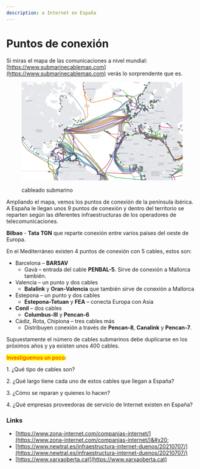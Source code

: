 ```yaml
---
description: a Internet en España
---
```


# Puntos de conexión

Si miras el mapa de las comunicaciones a nivel mundial: [https://www.submarinecablemap.com](https://www.submarinecablemap.com)  verás lo sorprendente que es.

<figure><img src="../.gitbook/assets/image (39) (1).png" alt=""><figcaption><p>cableado submarino</p></figcaption></figure>

Ampliando el mapa, vemos los puntos de conexión de la península ibérica.  A España le llegan unos 9 puntos de conexión y dentro del territorio se reparten según las diferentes infraestructuras de los operadores de telecomunicaciones.

**Bilbao** - **Tata TGN** que reparte conexión entre varios países del oeste de Europa.

En el Mediterráneo existen 4 puntos de conexión con 5 cables, estos son:

* Barcelona – **BARSAV**
  * Gavà – entrada del cable **PENBAL-5**. Sirve de conexión a Mallorca también.
* Valencia – un punto y dos cables
  * **Balalink** y **Oran-Valencia** que también sirve de conexión a Mallorca
* Estepona – un punto y dos cables
  * **Estepona-Tetuan** y **FEA** – conecta Europa con Asia
* **Conil** – dos cables
  * **Columbus-III** y **Pencan-6**
* Cádiz, Rota, Chipiona – tres cables más
  * Distribuyen conexión a través de **Pencan-8**, **Canalink** y **Pencan-7**.

Supuestamente el número de cables submarinos debe duplicarse en los próximos años y ya existen unos 400 cables.&#x20;

<mark style="color:red;">Investiguemos un poco</mark>:

1\. ¿Qué tipo de cables son?

2\. ¿Qué largo tiene cada uno de estos cables que llegan a España?

3\.  ¿Cómo se reparan y quienes lo hacen?

4\. ¿Qué empresas proveedoras de servicio de Internet existen en España?

### Links

* [https://www.zona-internet.com/companias-internet/](https://www.zona-internet.com/companias-internet/)&#x20;
* [https://www.newtral.es/infraestructura-internet-duenos/20210707/](https://www.newtral.es/infraestructura-internet-duenos/20210707/)
* [https://www.xarxaoberta.cat](https://www.xarxaoberta.cat)
